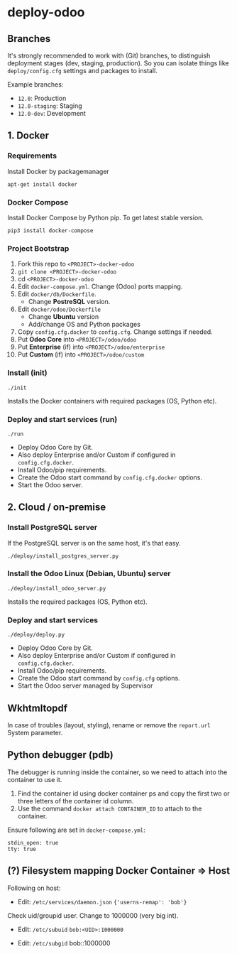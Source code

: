 # deploy-odoo

## Branches

It's strongly recommended to work with (Git) branches, to distinguish
deployment stages (dev, staging, production).
So you can isolate things like `deploy/config.cfg` settings and
packages to install.

Example branches:

- `12.0`: Production
- `12.0-staging`: Staging
- `12.0-dev`: Development

## 1. Docker

### Requirements

Install Docker by packagemanager

`apt-get install docker`

### Docker Compose

Install Docker Compose by Python pip. To get latest stable version.

`pip3 install docker-compose`

### Project Bootstrap

1. Fork this repo to `<PROJECT>-docker-odoo`
2. `git clone <PROJECT>-docker-odoo`
3. cd `<PROJECT>-docker-odoo`
4. Edit `docker-compose.yml`. Change (Odoo) ports mapping.
5. Edit `docker/db/Dockerfile`.
    - Change **PostreSQL** version.
6. Edit `docker/odoo/Dockerfile`
    - Change **Ubuntu** version
    - Add/change OS and Python packages
7. Copy `config.cfg.docker` to `config.cfg`. Change settings if needed.
8. Put **Odoo Core** into `<PROJECT>/odoo/odoo`
9. Put **Enterprise** (if) into `<PROJECT>/odoo/enterprise`
10. Put **Custom** (if) into `<PROJECT>/odoo/custom`

### Install (init)

`./init`

Installs the Docker containers with required packages (OS, Python etc).

### Deploy and start services (run)

`./run`

- Deploy Odoo Core by Git.
- Also deploy Enterprise and/or Custom if configured in `config.cfg.docker`.
- Install Odoo/pip requirements.
- Create the Odoo start command by `config.cfg.docker` options.
- Start the Odoo server.

## 2. Cloud / on-premise

### Install PostgreSQL server

If the PostgreSQL server is on the same host, it's that easy.

`./deploy/install_postgres_server.py`

### Install the Odoo Linux (Debian, Ubuntu) server

`./deploy/install_odoo_server.py`

Installs the required packages (OS, Python etc).

### Deploy and start services

`./deploy/deploy.py`

- Deploy Odoo Core by Git.
- Also deploy Enterprise and/or Custom if configured in `config.cfg.docker`.
- Install Odoo/pip requirements.
- Create the Odoo start command by `config.cfg` options.
- Start the Odoo server managed by Supervisor

## Wkhtmltopdf

In case of troubles (layout, styling), rename or remove the `report.url` System parameter.

## Python debugger (pdb)

The debugger is running inside the container, so we need to attach into the container to use it.

1. Find the container id using docker container ps and copy the first two or three letters of the container id column.
2. Use the command `docker attach CONTAINER_ID` to attach to the container.

Ensure following are set in `docker-compose.yml`:

```
stdin_open: true
tty: true
```

## (?) Filesystem mapping Docker Container => Host

Following on host:

- Edit: `/etc/services/daemon.json`
`{'userns-remap': 'bob'}`

Check uid/groupid user. Change to 1000000 (very big int).

- Edit: `/etc/subuid`
`bob:<UID>:1000000`

- Edit: `/etc/subgid`
bob:<GID>:1000000